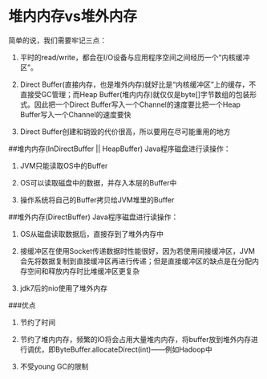 # 堆内内存vs堆外内存

简单的说，我们需要牢记三点： 
1. 平时的read/write，都会在I/O设备与应用程序空间之间经历一个“内核缓冲区”。

2. Direct Buffer(直接内存，也是堆外内存)就好比是“内核缓冲区”上的缓存，不直接受GC管理；而Heap Buffer(堆内内存)就仅仅是byte[]字节数组的包装形式。因此把一个Direct Buffer写入一个Channel的速度要比把一个Heap Buffer写入一个Channel的速度要快

3. Direct Buffer创建和销毁的代价很高，所以要用在尽可能重用的地方

##堆内内存(InDirectBuffer || HeapBuffer)
 Java程序磁盘进行读操作：
1. JVM只能读取OS中的Buffer

2. OS可以读取磁盘中的数据，并存入本层的Buffer中

3. 操作系统将自己的Buffer拷贝给JVM堆里的Buffer

##堆外内存(DirectBuffer)
Java程序磁盘进行读操作：
1. OS从磁盘读取数据后，直接存到了堆外内存中

2. 接缓冲区在使用Socket传递数据时性能很好，因为若使用间接缓冲区，JVM会先将数据复制到直接缓冲区再进行传递；但是直接缓冲区的缺点是在分配内存空间和释放内存时比堆缓冲区更复杂

3. jdk7后的nio使用了堆外内存 

###优点
1. 节约了时间

2. 节约了堆内内存，频繁的IO将会占用大量堆内内存，将buffer放到堆外内存进行调优，即ByteBuffer.allocateDirect(int)——例如Hadoop中

3. 不受young GC的限制
